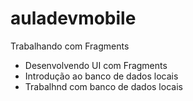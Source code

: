 # auladevmobile
Trabalhando com Fragments
- Desenvolvendo UI com Fragments
- Introdução ao banco de dados locais
- Trabalhnd com banco de dados locais
